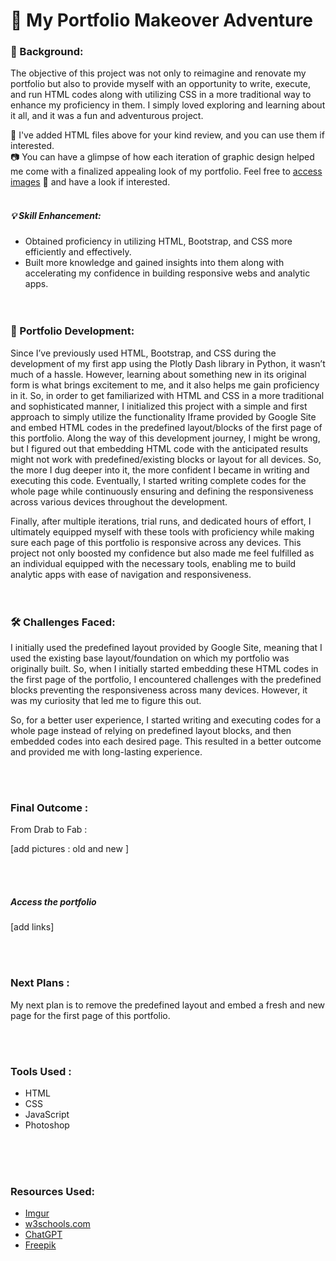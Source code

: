 # 🎨 My Portfolio Makeover Adventure

### 🌟 Background:
The objective of this project was not only to reimagine and renovate my portfolio but also to provide myself with an opportunity to write, execute, and run HTML codes 
along with utilizing CSS in a more traditional way to enhance my proficiency in them. I simply loved exploring and learning about it all, and it was a fun and adventurous project.

📁 I've added HTML files above for your kind review, and you can use them if interested.<br>
📷 You can have a glimpse of how each iteration of graphic design helped me come with a finalized appealing look of my portfolio. Feel free to [access images](https://imgur.com/a/oVnPeqP) 🔗 and have a look if interested. 
<br><br>
##### 💡 Skill Enhancement:
* Obtained proficiency in utilizing HTML, Bootstrap, and CSS more efficiently and effectively.
* Built more knowledge and gained insights into them along with accelerating my confidence in building responsive webs and analytic apps.
<br><br><br>
### 🚀 Portfolio Development:
Since I’ve previously used HTML, Bootstrap, and CSS during the development of my first app using the Plotly Dash library in Python, it wasn’t much of a hassle. 
However, learning about something new in its original form is what brings excitement to me, and it also helps me gain proficiency in it. So, in order to get 
familiarized with HTML and CSS in a more traditional and sophisticated manner, I initialized this project with a simple and first approach to simply utilize 
the functionality Iframe provided by Google Site and embed HTML codes in the predefined layout/blocks of the first page of this portfolio. Along the way 
of this development journey, I might be wrong, but I figured out that embedding HTML code with the anticipated results might not work with predefined/existing 
blocks or layout for all devices. So, the more I dug deeper into it, the more confident I became in writing and executing this code. 
Eventually, I started writing complete codes for the whole page while continuously ensuring and defining the responsiveness across various devices throughout the development.

Finally, after multiple iterations, trial runs, and dedicated hours of effort, I ultimately equipped myself with these tools with proficiency while making sure each page 
of this portfolio is responsive across any devices. This project not only boosted my confidence but also made me feel 
fulfilled as an individual equipped with the necessary tools, enabling me to build analytic apps with ease of navigation and responsiveness.
<br><br><br>
### 🛠️ Challenges Faced:
I initially used the predefined layout provided by Google Site, meaning that I used the existing base layout/foundation on which my portfolio was originally built. 
So, when I initially started embedding these HTML codes in the first page of the portfolio, I encountered challenges with the predefined blocks preventing the 
responsiveness across many devices. However, it was my curiosity that led me to figure this out.

So, for a better user experience, I started writing and executing codes for a whole page instead of relying on predefined layout blocks, and then embedded codes into each desired page. This resulted in a better outcome and provided me with long-lasting experience.

<br><br>
### Final Outcome : 
From Drab to Fab : 

[add pictures : old and new ]

<br><br>
##### Access the portfolio 
[add links]

<br><br>
### Next Plans : 

My next plan is to remove the predefined layout and embed a fresh and new page for the first page of this portfolio.

<br><br>
### Tools Used : 
* HTML
* CSS
* JavaScript 
* Photoshop

<br><br><br>
### Resources Used: 
* [Imgur](https://imgur.com/)
* [w3schools.com](https://www.w3schools.com/)
* [ChatGPT](https://chat.openai.com/)
* [Freepik](https://www.freepik.com/)
